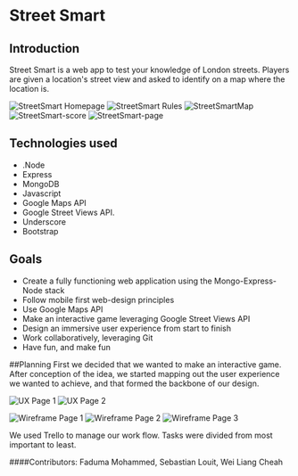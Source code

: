 # Street Smart

## Introduction
Street Smart is a web app to test your knowledge of London streets. Players are given a location's street view and asked to identify on a map where the location is.

![StreetSmart Homepage](readme/StreetSmart-homepage.jpg)
![StreetSmart Rules](readme/StreetSmart-Rules.jpg)
![StreetSmartMap](readme/StreetSmart-map.jpg)
![StreetSmart-score](readme/StreetSmart-score.jpg)
![StreetSmart-page](readme/StreetSmart-Page.jpg)

## Technologies used
- .Node
- Express
- MongoDB
- Javascript
- Google Maps API
- Google Street Views API. 
- Underscore
- Bootstrap

## Goals
- Create a fully functioning web application using the Mongo-Express-Node stack
- Follow mobile first web-design principles
- Use Google Maps API
- Make an interactive game leveraging Google Street Views API
- Design an immersive user experience from start to finish
- Work collaboratively, leveraging Git
- Have fun, and make fun

##Planning
First we decided that we wanted to make an interactive game. After conception of the idea, we started mapping out the user experience we wanted to achieve, and that formed the backbone of our design.

![UX Page 1](readme/UXpage1.jpg)
![UX Page 2](readme/UXpage2.jpg)

![Wireframe Page 1](readme/Wireframe1.jpg)
![Wireframe Page 2](readme/Wireframe2.jpg)
![Wireframe Page 3](readme/Wireframe3.jpg)

We used Trello to manage our work flow. Tasks were divided from most important to least. 

####Contributors:
Faduma Mohammed, Sebastian Louit, Wei Liang Cheah


